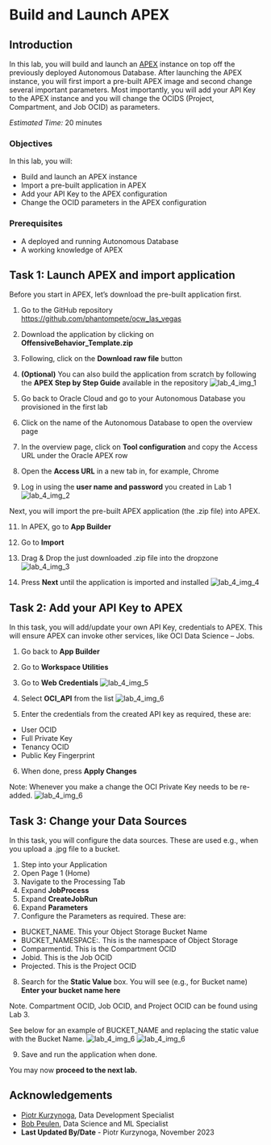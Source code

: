 # Build and Launch APEX

## Introduction

In this lab, you will build and launch an [APEX](https://apex.oracle.com/en/) instance on top off the previously deployed Autonomous Database. After launching the APEX instance, you will first import a pre-built APEX image and second change several important parameters. Most importantly, you will add your API Key to the APEX instance and you will change the OCIDS (Project, Compartment, and Job OCID) as parameters.

*Estimated Time:* 20 minutes

### Objectives

In this lab, you will:
* Build and launch an APEX instance
* Import a pre-built application in APEX
* Add your API Key to the APEX configuration
* Change the OCID parameters in the APEX configuration

### Prerequisites

* A deployed and running Autonomous Database
* A working knowledge of APEX


## Task 1: Launch APEX and import application

Before you start in APEX, let’s download the pre-built application first.
1. Go to the GitHub repository https://github.com/phantompete/ocw_las_vegas
2. Download the application by clicking on **OffensiveBehavior_Template.zip**
3. Following, click on the **Download raw file** button
4. **(Optional)** You can also build the application from scratch by following the **APEX Step by Step Guide** available in the repository
  ![lab_4_img_1](images/lab_4_img_1.JPG)


4. Go back to Oracle Cloud and go to your Autonomous Database you provisioned in the first lab
5. Click on the name of the Autonomous Database to open the overview page
6. In the overview page, click on **Tool configuration** and copy the Access URL under the Oracle APEX row
7. Open the **Access URL** in a new tab in, for example, Chrome
8. Log in using the **user name and password** you created in Lab 1
  ![lab_4_img_2](images/lab_4_img_2.JPG)

Next, you will import the pre-built APEX application (the .zip file) into APEX.

11.	In APEX, go to **App Builder**
12.	Go to **Import**
13.	Drag & Drop the just downloaded .zip file into the dropzone
    ![lab_4_img_3](images/lab_4_img_3.JPG)
   	
15.	Press **Next** until the application is imported and installed
    ![lab_4_img_4](images/lab_4_img_4.JPG)

## Task 2: Add your API Key to APEX

In this task, you will add/update your own API Key, credentials to APEX. This will ensure APEX can invoke other services, like OCI Data Science – Jobs.

1. Go back to **App Builder**
2. Go to **Workspace Utilities**
3. Go to **Web Credentials**
  ![lab_4_img_5](images/lab_4_img_5.JPG)

4. Select **OCI_API** from the list
  ![lab_4_img_6](images/lab_4_img_6.JPG)

6. Enter the credentials from the created API key as required, these are:
* User OCID
* Full Private Key
* Tenancy OCID
* Public Key Fingerprint

6.	When done, press **Apply Changes**

Note: Whenever you make a change the OCI Private Key needs to be re-added.
![lab_4_img_6](images/lab_4_img_7.JPG)

## Task 3: Change your Data Sources

In this task, you will configure the data sources. These are used e.g., when you upload a .jpg file to a bucket.

1.	Step into your Application
2.	Open Page 1 (Home) 
3.	Navigate to the Processing Tab
4.	Expand **JobProcess**
5.	Expand **CreateJobRun**
6.	Expand **Parameters**
7.	Configure the Parameters as required. These are:
* BUCKET_NAME. This your Object Storage Bucket Name
* BUCKET_NAMESPACE:. This is the namespace of Object Storage
* Comparmentid. This is the Compartment OCID
* Jobid. This is the Job OCID
* Projected. This is the Project OCID

8. Search for the **Static Value** box. You will see (e.g., for Bucket name) **Enter your bucket name here**

Note. Compartment OCID, Job OCID, and Project OCID can be found using Lab 3.

See below for an example of BUCKET_NAME and replacing the static value with the Bucket Name.
![lab_4_img_6](images/lab_4_img_8.JPG)
![lab_4_img_6](images/lab_4_img_9.JPG)

9.	Save and run the application when done.

You may now **proceed to the next lab.**

## Acknowledgements
* [Piotr Kurzynoga](https://www.linkedin.com/in/piotr-kurzynoga/), Data Development Specialist
* [Bob Peulen](https://www.linkedin.com/in/bobpeulen/), Data Science and ML Specialist
* **Last Updated By/Date** - Piotr Kurzynoga, November 2023
